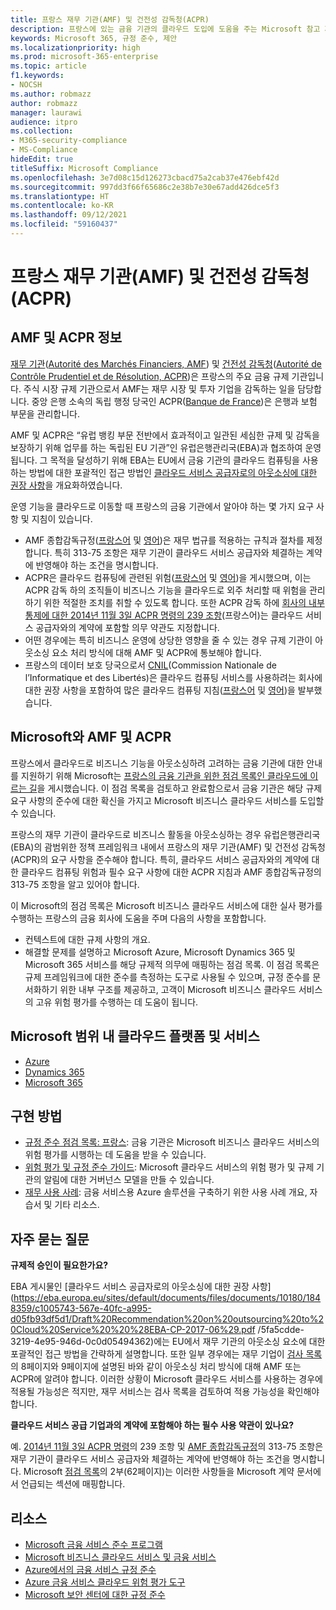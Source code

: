 ```yaml
---
title: 프랑스 재무 기관(AMF) 및 건전성 감독청(ACPR)
description: 프랑스에 있는 금융 기관의 클라우드 도입에 도움을 주는 Microsoft 참고 자료입니다.
keywords: Microsoft 365, 규정 준수, 제안
ms.localizationpriority: high
ms.prod: microsoft-365-enterprise
ms.topic: article
f1.keywords:
- NOCSH
ms.author: robmazz
author: robmazz
manager: laurawi
audience: itpro
ms.collection:
- M365-security-compliance
- MS-Compliance
hideEdit: true
titleSuffix: Microsoft Compliance
ms.openlocfilehash: 3e7d08c15d126273cbacd75a2cab37e476ebf42d
ms.sourcegitcommit: 997dd3f66f65686c2e38b7e30e67add426dce5f3
ms.translationtype: HT
ms.contentlocale: ko-KR
ms.lasthandoff: 09/12/2021
ms.locfileid: "59160437"
---
```

# <a name="financial-authority-amf-and-prudential-authority-acpr-france"></a>프랑스 재무 기관(AMF) 및 건전성 감독청(ACPR)

## <a name="about-the-amf-and-acpr"></a>AMF 및 ACPR 정보

[재무 기관](https://www.amf-france.org/en)([Autorité des Marchés Financiers, AMF](https://www.amf-france.org/)) 및 [건전성 감독청](https://acpr.banque-france.fr/en/page-sommaire/about-acpr)([Autorité de Contrôle Prudentiel et de Résolution, ACPR](https://acpr.banque-france.fr/))은 프랑스의 주요 금융 규제 기관입니다. 주식 시장 규제 기관으로서 AMF는 재무 시장 및 투자 기업을 감독하는 일을 담당합니다. 중앙 은행 소속의 독립 행정 당국인 ACPR([Banque de France](https://www.banque-france.fr/))은 은행과 보험 부문을 관리합니다.  
  
AMF 및 ACPR은 “유럽 뱅킹 부문 전반에서 효과적이고 일관된 세심한 규제 및 감독을 보장하기 위해 업무를 하는 독립된 EU 기관”인 유럽은행관리국(EBA)과 협조하여 운영됩니다. 그 목적을 달성하기 위해 EBA는 EU에서 금융 기관의 클라우드 컴퓨팅을 사용하는 방법에 대한 포괄적인 접근 방법인 [클라우드 서비스 공급자로의 아웃소싱에 대한 권장 사항](https://eba.europa.eu/sites/default/documents/files/documents/10180/1848359/c1005743-567e-40fc-a995-d05fb93df5d1/Draft%20Recommendation%20on%20outsourcing%20to%20Cloud%20Service%20%20%28EBA-CP-2017-06%29.pdf )을 개요화하였습니다.  
  
운영 기능을 클라우드로 이동할 때 프랑스의 금융 기관에서 알아야 하는 몇 가지 요구 사항 및 지침이 있습니다.

- AMF 종합감독규정([프랑스어](https://amf-france.org/eli/fr/aai/amf/rg/livre/1/fr.html) 및 [영어](https://amf-france.org/eli/fr/aai/amf/rg/20180103/notes/en.pdf))은 재무 법규를 적용하는 규칙과 절차를 제정합니다. 특히 313-75 조항은 재무 기관이 클라우드 서비스 공급자와 체결하는 계약에 반영해야 하는 조건을 명시합니다.
- ACPR은 클라우드 컴퓨팅에 관련된 위험([프랑스어](https://acpr.banque-france.fr/sites/default/files/medias/documents/201307-risques-associes-au-cloud-computing.pdf) 및 [영어](https://acpr.banque-france.fr/sites/default/files/medias/documents/201307-the-risks-associated-with-cloud-computing.pdf))을 게시했으며, 이는 ACPR 감독 하의 조직들이 비즈니스 기능을 클라우드로 외주 처리할 때 위험을 관리하기 위한 적절한 조치를 취할 수 있도록 합니다. 또한 ACPR 감독 하에 [회사의 내부 통제에 대한 2014년 11월 3일 ACPR 명령의 239 조항](https://www.legifrance.gouv.fr/affichTexte.do?cidTexte=JORFTEXT000029700770&categorieLien=id)(프랑스어)는 클라우드 서비스 공급자와의 계약에 포함할 의무 약관도 지정합니다.
- 어떤 경우에는 특히 비즈니스 운영에 상당한 영향을 줄 수 있는 경우 규제 기관이 아웃소싱 요소 처리 방식에 대해 AMF 및 ACPR에 통보해야 합니다.
- 프랑스의 데이터 보호 당국으로서 [CNIL](https://www.cnil.fr/en/home)(Commission Nationale de l’Informatique et des Libertés)은 클라우드 컴퓨팅 서비스를 사용하려는 회사에 대한 권장 사항을 포함하여 많은 클라우드 컴퓨팅 지침([프랑스어](https://www.cnil.fr/sites/default/files/typo/document/Recommandations_pour_les_entreprises_qui_envisagent_de_souscrire_a_des_services_de_Cloud.pdf) 및 [영어](https://www.cnil.fr/sites/default/files/typo/document/Recommendations_for_companies_planning_to_use_Cloud_computing_services.pdf))을 발부했습니다.

## <a name="microsoft-and-the-amf-and-acpr"></a>Microsoft와 AMF 및 ACPR

프랑스에서 클라우드로 비즈니스 기능을 아웃소싱하려 고려하는 금융 기관에 대한 안내를 지원하기 위해 Microsoft는 [프랑스의 금융 기관을 위한 점검 목록인 클라우드에 이르는 길](https://aka.ms/FinServ-Guide-France)을 게시했습니다. 이 점검 목록을 검토하고 완료함으로서 금융 기관은 해당 규제 요구 사항의 준수에 대한 확신을 가지고 Microsoft 비즈니스 클라우드 서비스를 도입할 수 있습니다.  
  
프랑스의 재무 기관이 클라우드로 비즈니스 활동을 아웃소싱하는 경우 유럽은행관리국(EBA)의 괌범위한 정책 프레임워크 내에서 프랑스의 재무 기관(AMF) 및 건전성 감독청(ACPR)의 요구 사항을 준수해야 합니다. 특히, 클라우드 서비스 공급자와의 계약에 대한 클라우드 컴퓨팅 위험과 필수 요구 사항에 대한 ACPR 지침과 AMF 종합감독규정의 313-75 조항을 알고 있어야 합니다.  
  
이 Microsoft의 점검 목록은 Microsoft 비즈니스 클라우드 서비스에 대한 실사 평가를 수행하는 프랑스의 금융 회사에 도움을 주며 다음의 사항을 포함합니다.

- 컨텍스트에 대한 규제 사항의 개요.
- 해결할 문제를 설명하고 Microsoft Azure, Microsoft Dynamics 365 및 Microsoft 365 서비스를 해당 규제적 의무에 매핑하는 점검 목록. 이 점검 목록은 규제 프레임워크에 대한 준수를 측정하는 도구로 사용될 수 있으며, 규정 준수를 문서화하기 위한 내부 구조를 제공하고, 고객이 Microsoft 비즈니스 클라우드 서비스의 고유 위험 평가를 수행하는 데 도움이 됩니다.

## <a name="microsoft-in-scope-cloud-platforms--services"></a>Microsoft 범위 내 클라우드 플랫폼 및 서비스

- [Azure](https://aka.ms/AzureCompliance)
- [Dynamics 365](https://aka.ms/d365-compliance-list)
- [Microsoft 365](https://aka.ms/o365-compliance-framework)

## <a name="how-to-implement"></a>구현 방법

- [규정 준수 점검 목록: 프랑스](https://aka.ms/FinServ-Guide-France): 금융 기관은 Microsoft 비즈니스 클라우드 서비스의 위험 평가를 시행하는 데 도움을 받을 수 있습니다.
- [위험 평가 및 규정 준수 가이드](https://aka.ms/RiskGovernanceGuide): Microsoft 클라우드 서비스의 위험 평가 및 규제 기관의 알림에 대한 거버넌스 모델을 만들 수 있습니다.
- [재무 사용 사례](/azure/industry/financial/): 금융 서비스용 Azure 솔루션을 구축하기 위한 사용 사례 개요, 자습서 및 기타 리소스.

## <a name="frequently-asked-questions"></a>자주 묻는 질문

**규제적 승인이 필요한가요?**

EBA 게시물인 [클라우드 서비스 공급자로의 아웃소싱에 대한 권장 사항](https://eba.europa.eu/sites/default/documents/files/documents/10180/1848359/c1005743-567e-40fc-a995-d05fb93df5d1/Draft%20Recommendation%20on%20outsourcing%20to%20Cloud%20Service%20%20%28EBA-CP-2017-06%29.pdf /5fa5cdde-3219-4e95-946d-0c0d05494362)에는 EU에서 재무 기관의 아웃소싱 요소에 대한 포괄적인 접근 방법을 간략하게 설명합니다. 또한 일부 경우에는 재무 기업이 [검사 목록](https://aka.ms/FinServ-Guide-France)의 8페이지와 9페이지에 설명된 바와 같이 아웃소싱 처리 방식에 대해 AMF 또는 ACPR에 알려야 합니다. 이러한 상황이 Microsoft 클라우드 서비스를 사용하는 경우에 적용될 가능성은 적지만, 재무 서비스는 검사 목록을 검토하여 적용 가능성을 확인해야 합니다.

**클라우드 서비스 공급 기업과의 계약에 포함해야 하는 필수 사용 약관이 있나요?**

예. [2014년 11월 3일 ACPR 명령](https://www.legifrance.gouv.fr/affichTexte.do?cidTexte=JORFTEXT000029700770&categorieLien=id)의 239 조항 및 [AMF 종합감독규정](https://www.amf-france.org/eli/fr/aai/amf/rg/livre/1/fr.html)의 313-75 조항은 재무 기관이 클라우드 서비스 공급자와 체결하는 계약에 반영해야 하는 조건을 명시합니다. Microsoft [점검 목록](https://aka.ms/FinServ-Guide-France)의 2부(62페이지)는 이러한 사항들을 Microsoft 계약 문서에서 언급되는 섹션에 매핑합니다.

## <a name="resources"></a>리소스

- [Microsoft 금융 서비스 준수 프로그램](https://aka.ms/FSCP-Print)
- [Microsoft 비즈니스 클라우드 서비스 및 금융 서비스](https://servicetrust.microsoft.com/viewpage/financialservicesoverview)
- [Azure에서의 금융 서비스 규정 준수](https://azure.microsoft.com/resources/videos/azurecon-2015-financial-services-compliance-in-azure/)
- [Azure 금융 서비스 클라우드 위험 평가 도구](https://servicetrust.microsoft.com/ViewPage/FFIECBlueprint?command=Download&downloadType=Document&downloadId=079a1973-711a-428f-9312-9ddd290cff7b&docTab=c726d5c0-2d1e-11e8-a485-57140ec19669_PaaS)
- [Microsoft 보안 센터에 대한 규정 준수](https://www.microsoft.com/trust-center/compliance/compliance-overview)
